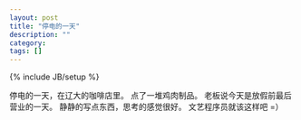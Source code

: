 ```yaml
---
layout: post
title: "停电的一天"
description: ""
category:
tags: []
---
```

{% include JB/setup %}

停电的一天，在辽大的咖啡店里。
点了一堆鸡肉制品。
老板说今天是放假前最后营业的一天。
静静的写点东西，思考的感觉很好。
文艺程序员就该这样吧 =）
